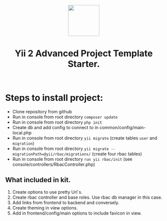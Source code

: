 <p align="center">
    <a href="https://github.com/yiisoft" target="_blank">
        <img src="https://avatars0.githubusercontent.com/u/993323" height="100px">
    </a>
    <h1 align="center">Yii 2 Advanced Project Template Starter.</h1>
    <br>
</p>

Steps to install project:
=========================

* Clone repository from github
* Run in console from root directory ```composer update```
* Run in console from root directory ```php init```
* Create db and add config to connect to in common/config/main-local.php
* Run in console from root directory ```yii migrate``` (create tables `user` and `migration`)
* Run in console from root directory ```yii migrate --migrationPath=@yii/rbac/migrations/``` (create four rbac tables)
* Run in console from root directory ```run yii rbac/init``` (see console/controllers/RbacController.php)

What included in kit.
-------------------------

1. Create options to use pretty Url`s.
2. Create rbac controller and base roles. Use rbac db manager in this case.
3. Add links from frontend to backend and conversely.
4. Create theming in view options.
5. Add in frontend/config/main options to include favicon in view.
